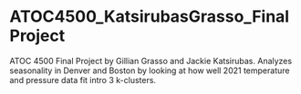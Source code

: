 # ATOC4500_KatsirubasGrasso_FinalProject
ATOC 4500 Final Project by Gillian Grasso and Jackie Katsirubas. Analyzes seasonality in Denver and Boston by looking at how well 2021 temperature and pressure data fit intro 3 k-clusters.  
